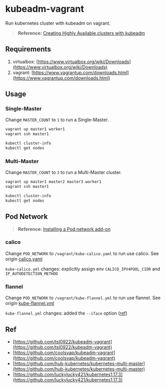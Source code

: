 # kubeadm-vagrant

Run kubernetes cluster with kubeadm on vagrant.

> **Reference:** [Creating Highly Available clusters with kubeadm](https://kubernetes.io/docs/setup/production-environment/tools/kubeadm/high-availability/)

## Requirements

1. virtualbox: [https://www.virtualbox.org/wiki/Downloads](https://www.virtualbox.org/wiki/Downloads)
2. vagrant: [https://www.vagrantup.com/downloads.html](https://www.vagrantup.com/downloads.html)

## Usage

### Single-Master

Change `MASTER_COUNT` to `1` to run a Single-Master.

```bash
vagrant up master1 worker1
vagrant ssh master1

kubectl cluster-info
kubectl get nodes
```

### Multi-Master

Change `MASTER_COUNT` to `3` to run a Multi-Master cluster.

```bash
vagrant up master1 master2 master3 worker1
vagrant ssh master1

kubectl cluster-info
kubectl get nodes
```

## Pod Network

> **Reference:** [Installing a Pod network add-on](https://kubernetes.io/docs/setup/production-environment/tools/kubeadm/create-cluster-kubeadm/#pod-network)

### calico

Change `POD_NETWORK` to `/vagrant/kube-calico.yaml` to run use calico. See origin [calico.yaml](https://docs.projectcalico.org/manifests/calico.yaml)

`kube-calico.yml` changes: explicitly assign env `CALICO_IPV4POOL_CIDR` and `IP_AUTODETECTION_METHOD`

### flannel

Change `POD_NETWORK` to `/vagrant/kube-flannel.yml` to run use flannel. See origin [kube-flannel.yml](https://github.com/flannel-io/flannel/blob/master/Documentation/kube-flannel.yml)

`kube-flannel.yml` changes: added the `--iface` option ([ref](https://github.com/coreos/flannel/blob/master/Documentation/troubleshooting.md#vagrant))

## Ref

- [https://github.com/tsl0922/kubeadm-vagrant](https://github.com/tsl0922/kubeadm-vagrant)
- [https://github.com/coolsvap/kubeadm-vagrant](https://github.com/coolsvap/kubeadm-vagrant)
- [https://github.com/hub-kubernetes/kubernetes-multi-master](https://github.com/hub-kubernetes/kubernetes-multi-master)
- [https://github.com/luckylucky421/kubernetes1.17.3](https://github.com/luckylucky421/kubernetes1.17.3)

